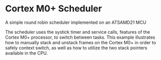 # Cortex M0+ Scheduler
A simple round robin scheduler implemented on an ATSAMD21 MCU

The scheduler uses the systick timer and service calls, features of the Cortex M0+ processor, to switch between tasks.
This example illustrates how to manually stack and unstack frames on the Cortex M0+ in order to safely context switch, 
as well as how to utilize the two stack pointers available in the CPU. 
